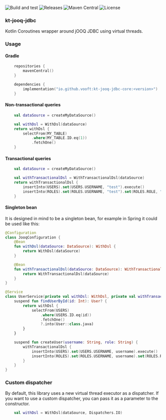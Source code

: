![Build and test](https://github.com/vooft/kt-jooq-jdbc/actions/workflows/build.yml/badge.svg?branch=main)
![Releases](https://img.shields.io/github/v/release/vooft/kt-jooq-jdbc)
![Maven Central](https://img.shields.io/maven-central/v/io.github.vooft/kt-jooq-jdbc-core)
![License](https://img.shields.io/github/license/vooft/kt-jooq-jdbc)

### kt-jooq-jdbc
Kotlin Coroutines wrapper around jOOQ JDBC using virtual threads.

### Usage
#### Gradle
```kotlin
    repositories {
        mavenCentral()
    }

    dependencies {
        implementation("io.github.vooft:kt-jooq-jdbc-core:<version>")
    }
```

#### Non-transactional queries
```kotlin
    val dataSource = createMyDataSource()

    val withDsl = WithDsl(dataSource)
    return withDsl {
        selectFrom(MY_TABLE)
            .where(MY_TABLE.ID.eq(1))
            .fetchOne()
    }
```

#### Transactional queries
```kotlin
    val dataSource = createMyDataSource()

    val withTransactionalDsl = WithTransactionalDsl(dataSource)
    return withTransactionalDsl {
        insertInto(USERS).set(USERS.USERNAME, "test").execute()
        insertInto(ROLES).set(ROLES.USERNAME, "test").set(ROLES.ROLE, "admin").execute()
    }
```

#### Singleton bean
It is designed in mind to be a singleton bean, for example in Spring it could be used like this:

```kotlin
@Configuration
class JooqConfiguration {
    @Bean
    fun withDsl(dataSource: DataSource): WithDsl {
        return WithDsl(dataSource)
    }

    @Bean
    fun withTransactionalDsl(dataSource: DataSource): WithTransactionalDsl {
        return WithTransactionalDsl(dataSource)
    }
}

@Service
class UserService(private val withDsl: WithDsl, private val withTransactionalDsl: WithTransactionalDsl) {
    suspend fun findUserById(id: Int): User? {
        return withDsl {
            selectFrom(USERS)
                .where(USERS.ID.eq(id))
                .fetchOne()
                ?.into(User::class.java)
        }
    }

    suspend fun createUser(username: String, role: String) {
        withTransactionalDsl {
            insertInto(USERS).set(USERS.USERNAME, username).execute()
            insertInto(ROLES).set(ROLES.USERNAME, username).set(ROLES.ROLE, role).execute()
        }
    }
}

```

### Custom dispatcher
By default, this library uses a new virtual thread executor as a dispatcher. 
If you want to use a custom dispatcher, you can pass it as a parameter to the constructor.

```kotlin
    val withDsl = WithDsl(dataSource, Dispatchers.IO)
```
